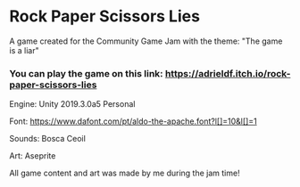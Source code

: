 # Rock Paper Scissors Lies
A game created for the Community Game Jam with the theme: "The game is a liar"

### You can play the game on this link: https://adrieldf.itch.io/rock-paper-scissors-lies




Engine: Unity 2019.3.0a5 Personal

Font: https://www.dafont.com/pt/aldo-the-apache.font?l[]=10&l[]=1

Sounds: Bosca Ceoil

Art: Aseprite

All game content and art was made by me during the jam time!

